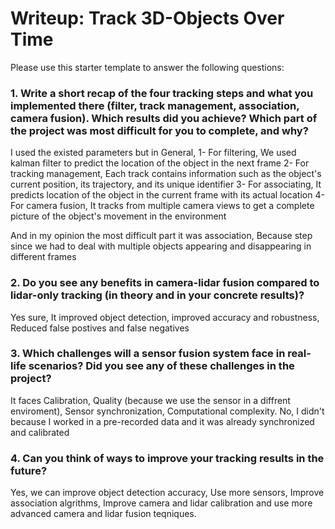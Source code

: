 # Writeup: Track 3D-Objects Over Time

Please use this starter template to answer the following questions:

### 1. Write a short recap of the four tracking steps and what you implemented there (filter, track management, association, camera fusion). Which results did you achieve? Which part of the project was most difficult for you to complete, and why?

I used the existed parameters but in General, 
1- For filtering, We used kalman filter to predict the location of the object in the next frame 
2- For tracking management, Each track contains information such as the object's current position, its trajectory, and its unique identifier
3- For associating, It predicts location of the object in the current frame with its actual location
4- For camera fusion, It tracks from multiple camera views to get a complete picture of the object's movement in the environment

And in my opinion the most difficult part it was association, Because step since we had to deal with multiple objects appearing and disappearing in different frames 

### 2. Do you see any benefits in camera-lidar fusion compared to lidar-only tracking (in theory and in your concrete results)? 

Yes sure, It improved object detection, improved accuracy and robustness, Reduced false postives and false negatives

### 3. Which challenges will a sensor fusion system face in real-life scenarios? Did you see any of these challenges in the project?

It faces Calibration, Quality (because we use the sensor in a diffrent enviroment), Sensor synchronization, Computational complexity.
No, I didn't because I worked in a pre-recorded data and it was already synchronized and calibrated
 

### 4. Can you think of ways to improve your tracking results in the future?

Yes, we can improve object detection accuracy, Use more sensors, Improve association algrithms, Improve camera and lidar calibration and use more advanced camera and lidar fusion teqniques.
